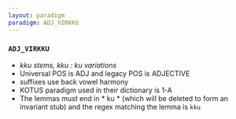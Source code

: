 ```yaml
---
layout: paradigm
paradigm: ADJ_VIRKKU
---
```

### ` ADJ_VIRKKU `

* _kku stems, kku : ku variations_
* Universal POS is ADJ and legacy POS is ADJECTIVE
* suffixes use back vowel harmony
* KOTUS paradigm used in their dictionary is 1-A
* The lemmas must end in * ku * (which will be deleted to form an invariant stub) and the regex matching the lemma is ` kku `
